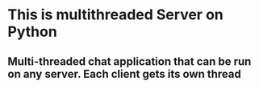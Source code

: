 <h1>This is multithreaded Server on Python<br>
  <h2>Multi-threaded chat application that can be run on any server.
  Each client gets its own thread 


